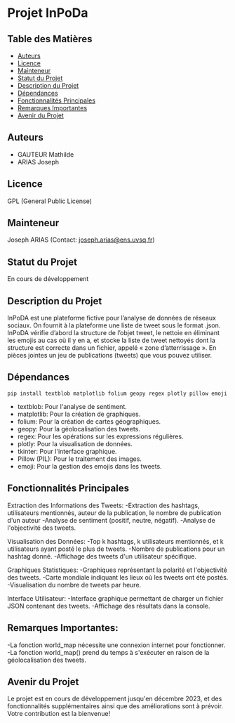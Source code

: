 # Projet InPoDa

## Table des Matières

- [Auteurs](#auteurs)
- [Licence](#licence)
- [Mainteneur](#mainteneur)
- [Statut du Projet](#statut-du-projet)
- [Description du Projet](#description-du-projet)
- [Dépendances](#dépendances)
- [Fonctionnalités Principales](#fonctionnalités-principales)
- [Remarques Importantes](#remarques-importantes)
- [Avenir du Projet](#avenir-du-projet)

## Auteurs

- GAUTEUR Mathilde
- ARIAS Joseph

## Licence

GPL (General Public License)

## Mainteneur

Joseph ARIAS (Contact: joseph.arias@ens.uvsq.fr)

## Statut du Projet

En cours de développement

## Description du Projet

InPoDA est une plateforme fictive pour l’analyse de données de réseaux sociaux. On fournit à la plateforme une liste de tweet sous le format .json. InPoDA vérifie d’abord la structure de l’objet tweet, le nettoie en éliminant les emojis au cas où il y en a, et stocke la liste de tweet nettoyés dont la structure est correcte dans un fichier, appelé « zone d’atterrissage ». En pièces jointes un jeu de publications (tweets) que vous pouvez utiliser.

## Dépendances

    pip install textblob matplotlib folium geopy regex plotly pillow emoji

- textblob: Pour l'analyse de sentiment.
- matplotlib: Pour la création de graphiques.
- folium: Pour la création de cartes géographiques.
- geopy: Pour la géolocalisation des tweets.
- regex: Pour les opérations sur les expressions régulières.
- plotly: Pour la visualisation de données.
- tkinter: Pour l'interface graphique.
- Pillow (PIL): Pour le traitement des images.
- emoji: Pour la gestion des emojis dans les tweets.

## Fonctionnalités Principales

Extraction des Informations des Tweets:
-Extraction des hashtags, utilisateurs mentionnés, auteur de la publication, le nombre de publication d'un auteur
-Analyse de sentiment (positif, neutre, négatif).
-Analyse de l'objectivité des tweets.

Visualisation des Données:
-Top k hashtags, k utilisateurs mentionnés, et k utilisateurs ayant posté le plus de tweets.
-Nombre de publications pour un hashtag donné.
-Affichage des tweets d'un utilisateur spécifique.

Graphiques Statistiques:
-Graphiques représentant la polarité et l'objectivité des tweets.
-Carte mondiale indiquant les lieux où les tweets ont été postés.
-Visualisation du nombre de tweets par heure.

Interface Utilisateur:
-Interface graphique permettant de charger un fichier JSON contenant des tweets.
-Affichage des résultats dans la console.

## Remarques Importantes:

-La fonction world_map nécessite une connexion internet pour fonctionner.
-La fonction world_map() prend du temps à s'exécuter en raison de la géolocalisation des tweets.

## Avenir du Projet

Le projet est en cours de développement jusqu'en décembre 2023, et des fonctionnalités supplémentaires ainsi que des améliorations sont à prévoir. Votre contribution est la bienvenue!
